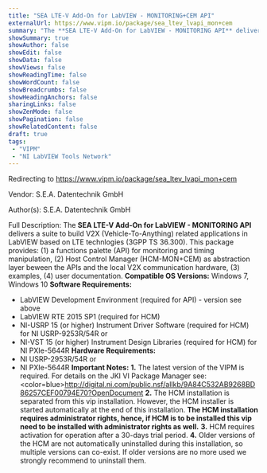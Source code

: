 ```yaml
---
title: "SEA LTE-V Add-On for LabVIEW - MONITORING+CEM API"
externalUrl: https://www.vipm.io/package/sea_ltev_lvapi_mon+cem
summary: "The **SEA LTE-V Add-On for LabVIEW - MONITORING API** delivers a suite to build V2X (Vehicle-To-Anything) related applications in LabVIEW based on LTE technlogies (3GPP TS 36.300)."
showSummary: true
showAuthor: false
showEdit: false
showData: false
showViews: false
showReadingTime: false
showWordCount: false
showBreadcrumbs: false
showHeadingAnchors: false
sharingLinks: false
showZenMode: false
showPagination: false
showRelatedContent: false
draft: true
tags:
 - "VIPM"
 - "NI LabVIEW Tools Network"
---
```


Redirecting to https://www.vipm.io/package/sea_ltev_lvapi_mon+cem

Vendor: S.E.A. Datentechnik GmbH

Author(s): S.E.A. Datentechnik GmbH
 
Full Description:
The **SEA LTE-V Add-On for LabVIEW - MONITORING API** delivers a suite to build V2X (Vehicle-To-Anything) related applications in LabVIEW based on LTE technlogies (3GPP TS 36.300). This package provides: (1) a functions palette (API) for monitoring and timing manipulation, (2) Host Control Manager (HCM-MON+CEM) as abstraction layer beween the APIs and the local V2X communication hardware, (3) examples, (4) user documentation.
**Compatible OS Versions:** Windows 7, Windows 10
**Software Requirements:**
- LabVIEW Development Environment (required for API) - version see above
- LabVIEW RTE 2015 SP1 (required for HCM)
- NI-USRP 15 (or higher) Instrument Driver Software (required for HCM) for NI USRP-9253R/54R or
- NI-VST 15 (or higher) Instrument Design Libraries (required for HCM) for NI PXIe-5644R
**Hardware Requirements:**
- NI USRP-2953R/54R or
- NI PXIe-5644R
**Important Notes:**
**1.** The latest version of the VIPM is required. For details on the JKI VI Package Manager see:
<color=blue>http://digital.ni.com/public.nsf/allkb/9A84C532AB9268BD86257CEF00794E70?OpenDocument</color>
**2.** The HCM installation is separated from this vip installation. However, the HCM installer is started automatically at the end of this installation. **The HCM installation requires administrator rights, hence, if HCM is to be installed this vip need to be installed with administrator rights as well.**
**3.** HCM requires activation for operation after a 30-days trial period.
**4.** Older versions of the HCM are not automatically uninstalled during this installation, so multiple versions can co-exist. If older versions are no more used we strongly recommend to uninstall them.